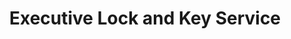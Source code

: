 ---
title: "Executive Lock and Key Service"
url: /alexandria/executive-lock-and-key-service/
shop: hardware
---